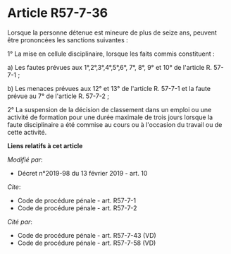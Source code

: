 # Article R57-7-36

Lorsque la personne détenue est mineure de plus de seize ans, peuvent être prononcées les sanctions suivantes :

1° La mise en cellule disciplinaire, lorsque les faits commis constituent :

a) Les fautes prévues aux 1°,2°,3°,4°,5°,6°, 7°, 8°, 9° et 10° de l'article R. 57-7-1 ;

b) Les menaces prévues aux 12° et 13° de l'article R. 57-7-1 et la faute prévue au 7° de l'article R. 57-7-2 ;

2° La suspension de la décision de classement dans un emploi ou une activité de formation pour une durée maximale de trois
jours lorsque la faute disciplinaire a été commise au cours ou à l'occasion du travail ou de cette activité.

**Liens relatifs à cet article**

_Modifié par_:

  - Décret n°2019-98 du 13 février 2019 - art. 10

_Cite_:

  - Code de procédure pénale - art. R57-7-1
  - Code de procédure pénale - art. R57-7-2

_Cité par_:

  - Code de procédure pénale - art. R57-7-43 (VD)
  - Code de procédure pénale - art. R57-7-58 (VD)
